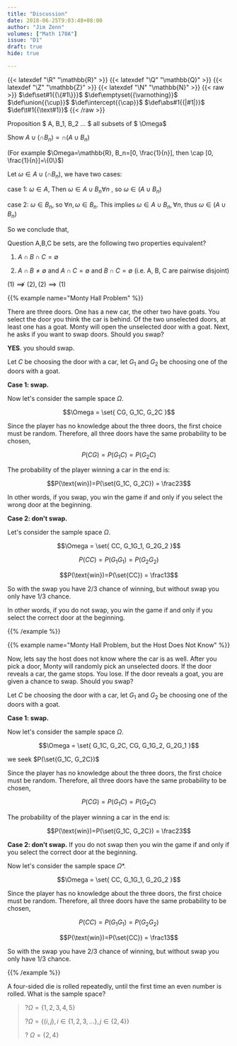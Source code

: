 ```yaml
---
title: "Discussion"
date: 2018-06-25T9:03:48+08:00
author: "Jim Zenn"
volumes: ["Math 170A"]
issue: "D1"
draft: true
hide: true

---
```


<!--more-->

<div class="latex-macros">
  {{< latexdef "\R" "\mathbb{R}" >}}
  {{< latexdef "\Q" "\mathbb{Q}" >}}
  {{< latexdef "\Z" "\mathbb{Z}" >}}
  {{< latexdef "\N" "\mathbb{N}" >}}
  {{< raw >}}
    $\def\set#1{{\{#1\}}}$
    $\def\emptyset{{\varnothing}}$
    $\def\union{{\cup}}$  
    $\def\intercept{{\cap}}$  
    $\def\abs#1{{|#1|}}$  
    $\def\t#1{{\text#1}}$  
  {{< /raw >}}
</div>


Proposition $ A, B_1, B_2 ... $ all subsets of $ \Omega$

Show $A\cup(\cap B_n)= \cap (A\cup B_n)$

(For example $\Omega=\mathbb{R}, B_n=[0, \frac{1}{n}], then \cap [0, \frac{1}{n}]=\{0\}$)

Let $\omega \in A \cup (\cap B_n),$ we have two cases:

case 1: $\omega \in A$, Then $\omega \in A \cup B_n \forall n$ , so $\omega \in (A\cup B_n)$

case 2: $\omega \in B_n$, so $\forall n, \omega \in B_n$. This implies $\omega \in A \cup B_n, \forall n$, thus $\omega \in (A\cup B_n)$

So we conclude that,



Question A,B,C be sets, are the following two properties equivalent?

1. $A\cap B \cap C = \emptyset$

2. $A\cap B \neq \emptyset$ and $A \cap C = \emptyset$ and $B \cap C = \emptyset$ (i.e. A, B, C are pairwise disjoint)

$(1) \not\implies (2), (2) \implies (1)$



{{% example name="Monty Hall Problem" %}}

There are three doors. One has a new car, the other two have goats. You select the door you think the car is behind. Of the two unselected doors, at least one has a goat. Monty will open the unselected door with a goat. Next, he asks if you want to swap doors. Should you swap?


<strong>YES</strong>. you should swap.

Let $C$ be choosing the door with a car, let $G_1$ and $G_2$ be choosing one of the doors with a goat.

<strong>Case 1: swap.</strong>


Now let's consider the sample space $\Omega$.

$$\Omega = \set{ CG, G_1C, G_2C }$$

Since the player has no knowledge about the three doors, the first choice must be random. Therefore, all three doors have the same probability to be chosen,

$$P(CG) = P(G_1C) = P(G_2C)$$

The probability of the player winning a car in the end is:

$$P(\text{win})=P(\set{G_1C, G_2C}) = \frac23$$

In other words, if you swap, you win the game if and only if you select the wrong door at the beginning.

<strong>Case 2: don't swap.</strong> 

Let's consider the sample space $\Omega$.

$$\Omega = \set{ CC, G_1G_1, G_2G_2 }$$

$$P(CC) = P(G_1G_1) = P(G_2G_2)$$

$$P(\text{win})=P(\set{CC}) = \frac13$$

So with the swap you have 2/3 chance of winning, but without swap you only have 1/3 chance.

In other words, if you do not swap, you win the game if and only if you select the correct door at the beginning.

{{% /example %}}


{{% example name="Monty Hall Problem, but the Host Does Not Know" %}}

Now, lets say the host does not know where the car is as well. After you pick a door, Monty will randomly pick an unselected doors. If the door reveals a car, the game stops. You lose. If the door reveals a goat, you are given a chance to swap. Should you swap?

Let $C$ be choosing the door with a car, let $G_1$ and $G_2$ be choosing one of the doors with a goat.

<strong>Case 1: swap.</strong> 

Now let's consider the sample space $\Omega$.

$$\Omega = \set{ G_1C, G_2C, CG, G_1G_2, G_2G_1 }$$

we seek $P(\set{G_1C, G_2C})$


Since the player has no knowledge about the three doors, the first choice must be random. Therefore, all three doors have the same probability to be chosen,

$$P(CG) = P(G_1C) = P(G_2C)$$

The probability of the player winning a car in the end is:

$$P(\text{win})=P(\set{G_1C, G_2C}) = \frac23$$

<strong>Case 2: don't swap.</strong> If you do not swap then you win the game if and only if you select the correct door at the beginning.

Now let's consider the sample space $\Omega$*.

$$\Omega = \set{ CC, G_1G_1, G_2G_2 }$$

Since the player has no knowledge about the three doors, the first choice must be random. Therefore, all three doors have the same probability to be chosen,

$$P(CC) = P(G_1G_1) = P(G_2G_2)$$

$$P(\text{win})=P(\set{CC}) = \frac13$$

So with the swap you have 2/3 chance of winning, but without swap you only have 1/3 chance.

{{% /example %}}




A four-sided die is rolled repeatedly, until the first time an even number is rolled. What is the sample space?

> ?$\Omega=\{1, 2, 3, 4, 5\}$
>
> ?$\Omega=\{(i, j), i\in\{1, 2, 3, ...\}, j\in\{2, 4\}\}$
>
> ? $\Omega=\{2, 4\}$